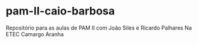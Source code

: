 # pam-II-caio-barbosa
Repositório para as aulas de PAM II com João Siles e Ricardo Palhares Na ETEC Camargo Aranha

